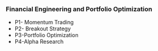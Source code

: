 
### Financial Engineering and Portfolio Optimization

- P1- Momentum Trading
- P2- Breakout Strategy
- P3-Portfolio Optimization
- P4-Alpha Research



